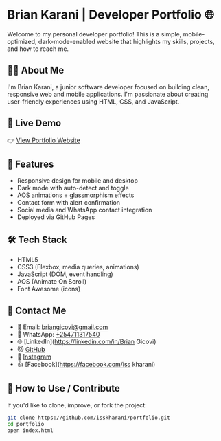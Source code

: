# Brian Karani | Developer Portfolio 🌐

Welcome to my personal developer portfolio! This is a simple, mobile-optimized, dark-mode-enabled website that highlights my skills, projects, and how to reach me.

## 🧑‍💻 About Me

I'm Brian Karani, a junior software developer focused on building clean, responsive web and mobile applications. I'm passionate about creating user-friendly experiences using HTML, CSS, and JavaScript.

## 🚀 Live Demo

👉 [View Portfolio Website](https://isskharani.github.io/portfolio/)

## 📁 Features

- Responsive design for mobile and desktop
- Dark mode with auto-detect and toggle
- AOS animations + glassmorphism effects
- Contact form with alert confirmation
- Social media and WhatsApp contact integration
- Deployed via GitHub Pages

## 🛠 Tech Stack

- HTML5
- CSS3 (Flexbox, media queries, animations)
- JavaScript (DOM, event handling)
- AOS (Animate On Scroll)
- Font Awesome (icons)


## 📨 Contact Me

- 📧 Email: [briangicovi@gmail.com](mailto:your.email@example.com)
- 💬 WhatsApp: [+254711317540](https://wa.me/254711317540)
- 🌐 [LinkedIn](https://linkedin.com/in/Brian Gicovi)
- 🐱 [GitHub](https://github.com/isskharani)
- 📸 [Instagram](https://instagram.com/b-mickey)
- 👍 [Facebook](https://facebook.com/iss kharani)

## 📌 How to Use / Contribute

If you'd like to clone, improve, or fork the project:

```bash
git clone https://github.com/isskharani/portfolio.git
cd portfolio
open index.html
